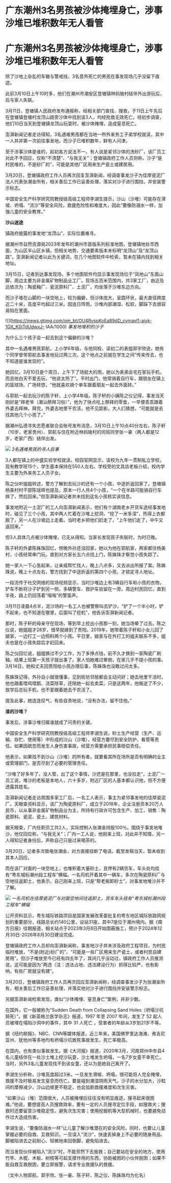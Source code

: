 # 广东潮州3名男孩被沙体掩埋身亡，涉事沙堆已堆积数年无人看管

# 广东潮州3名男孩被沙体掩埋身亡，涉事沙堆已堆积数年无人看管

除了沙地上杂乱的车辙与警戒线，3名意外死亡的男孩在事发现场几乎没留下痕迹。

此前3月10日上午10时多，他们在潮州市潮安区登塘镇林妈陂村结伴外出游玩后，后与家人失联。

3月11日，登塘镇人民政府发布通报称，经相关部门查找、搜救，于11日上午先后在登塘镇登塘村龙顶山路旁沙体中找到该3人，均经抢救无效死亡。经初步调查，他们10日当天到登塘镇龙顶山玩耍时，被沙体掩埋，造成窒息死亡。

澎湃新闻记者走访得知，3名遇难男孩都在当地一所外来务工子弟学校就读，其中一人并非第一次前往事发地。而沙子已堆积数年，鲜有人问津。

至于涉事沙体是谁的，起初各方说法不一。有人说是紧邻沙体的洗砂厂，该厂员工对此不予回应，仅称“不清楚”、“与我无关”；登塘镇政府工作人员则称，沙子“是村民堆的，不是砂厂的”，可能是其他厂区用来生产瓷土或建房用。

3月20日，登塘镇政府工作人员再次回复澎湃新闻，经调查事发沙子为佳厚瓷泥厂法人代表张潮金所有，相关善后工作已妥善处理，落实对沙子进行围挡，并安装警示标志。

中国安全生产科学研究院教授级高级工程师李湖生提示，沙山（沙堆）可能存在滑坡、坍塌、“流沙”等安全风险，救援危险性和难度大，因此“要像防溺水一样，加强儿童的安全教育。”

**沙山迷途**

镇政府披露的事发地“龙顶山”，实际位置难寻。

据潮州市自然资源局2023年发布的潮州市首版系列标准地图，登塘镇地处市西面，为山区半山区乡镇，但相关地势、交通要素版本未标明“龙顶山”及“龙顶山路”。澎湃新闻记者以此为关键词，在几个地图软件中检索，暂未在镇内找到相关地址。

3月15日，记者到达事发现场，多个地图软件均显示事发现场位于“凤地山”东面山脚，周边主要为非金属矿物制品业工厂。现场五百米范围内，共3家工厂，由近及远依次为：陶瓷釉厂、瓷泥原料厂、土泥厂，均坐落于沙堆东边方向。

而沙子堆在山脚的一块空地上，较为偏僻，但沙体庞大，呈圆环状，最大直径跨度近二十米，高度平均超过三米。因连日阵雨，沙堆内部潮湿、松软，脚踩下去很容易陷在里面。

![](https://inews.gtimg.com/om_bt/OU4RvspKoEa89dD_cymavl1-aiyk-1OX_K0jTdUdwxJ-
IAA/1000) _事发地堆积的沙子_

为什么三个孩子会一起去到这个偏僻的沙堆？

其中一名遇难男孩郭航，上小学6年级，与他同校、读初二的表姐郭宇欣说，她有个同学曾带郭航去事发地玩过两三次，这个地点之前就在学生之间“传来传去，也不知道是谁发现的”。

她回忆，3月10日是个周日，上午下了场挺大的雨，她以为表弟会宅在家玩手机，而且他白天不爱去玩，“他说太热了”。平时出门，他常骑着自行车，跟朋友在镇上的篮球场、广场转悠，“他就喜欢骑个单车跟着朋友一起去外面转。”

与郭航一起去玩沙的陈子轩，上小学4年级。陈子轩的小姨陈之仪记得，事发当天刚好是“拜老爷（潮汕祭拜习俗）”，他为了快点吃上祭拜的零食，一早便乖乖跟着外婆去拜神。拜完，外婆去地里干农活，他不见踪影，大人们猜想，“可能就是去找其他几个小孩了。”

据潮州弘德寻失志愿者联合会账号发布消息，3月10日上午10点40分左右，陈子轩（10岁，老家贵州）、郭航与住在附近林妈陂村的同班同学张一豪（两人都是12岁，老家广西）结伴出发。

![](https://inews.gtimg.com/om_bt/Otgfo8RpGDmmpVqYrNqBEMGqaOVI_LbZCZL9EjQ4addfsAA/1000)
_3名遇难男孩的寻人启事_

3人都在镇上的中盛实验学校就读。校园官网显示，该校为九年一贯制私立学校，现有教学班15个，学生基本保持在550人左右。学校旁的文具店老板介绍，校内学生主要为外来务工人员子女。

陈之仪听姐姐转述，警方了解到去玩沙的还有一个小孩，中途折返回家了。登塘镇杨美村村干部陈瑶辉也提及，原本一行人共4个小孩，“一个在半路可能骑自行车摔了，然后回来。”但澎湃新闻记者并未找到这名小孩核实该信息。

事发地附近一土泥厂的工人向澎湃新闻表示，他们有个湖南老乡开货车途经事发地时，碰见了三个小孩，其中两人忙着在沙堆上挖洞，“挖了一米多深”，热得上衣都脱了，另一人在沙坡边上走着。当时老乡把他们赶走了，“上午他们走了，中午又返回来。”

但3人具体几点被沙体掩埋，已无从得知。当家长发现孩子失联时，为时已晚。

陈子轩的外婆陈姝珠回忆，傍晚外孙还没回家，她以为他在郭航家，两家都住杨美村，小孩经常串门玩。直到对方家长五六点找上门，陈姝珠才察觉小孩失踪了。

她一家人一下心急起来，让亲戚帮忙找人，晚上八点多，又去派出所报了案。陈姝珠说，晚上十点左右，警方找到了中途折返的第四个小孩，才锁定寻人地址。

一段流传于社交网络的现场视频显示，当时沙堆边上有3辆自行车和小孩的衣物，铲车不断将沙子铲到另一侧，多辆警车、救护车驻留在一旁。周边村民回忆，直到半夜，路上仍回荡着“嗡嗡”的警笛声。

3月11日凌晨4点半，泥沙场的一名工人也被警察叫去铲沙，“铲了一个半小时，铲不起来，也不知道在哪里，后面叫了挖机”，他告诉澎湃新闻记者。

那时，陈子轩的母亲守在现场，等到早上挖出小孩那一刻，她当场晕了过去。陈之仪说，她姐姐才28岁，很早就嫁到了贵阳。2019年，她带着陈子轩和小女儿回了娘家，一边打工一边照料两个小孩。平日里，娘家与在外打工的姐夫联系不多，姐夫也是在小孩失踪后才赶回来。

陈之仪回忆说，姐姐换过不少工作，为了多挣点钱，前不久才换到一家陶瓷厂刷釉，结果上班第一天孩子就出事了。家人怕她难过晕倒，在家几乎不提小孩的事。3月14日，她和丈夫回贵阳给小孩办理后事，陈姝珠也没敢过问太多。

陈姝珠记得，外孙自小就很懂事，见到街坊邻居都会主动问好；她去地里干活时，他也跟着喂鸡喂鹅、浇菜除草，还陪她一起去卖菜。只是这两年，他叛逆了不少，放学后总玩手机，也不爱跟着她去干农活了。

提及此事，她连连叹气，有些自责地说，“没有办法，留不住他。”

**谁的沙堆？**

事发后，涉事沙堆归属谁就成了问责的关键。

中国安全生产科学研究院教授级高级工程师李湖生说，砂土生产经营（生产、运输、存贮、使用等）中形成的沙山（沙堆），经营方要尽到安全防护、看管等责任。如果因疏忽而发生人身伤害事故，经营方需要承担民事赔偿责任。

他表示，如果找不到沙山（沙堆）的所有者，就要看其所在场所是否有明确的业主或管理部门，是否尽到了必要的管理责任。

“沙堆了好多年了，没人管，出了这个事情，沙还是在那里，也没拉走”，土泥厂一员工说，堆沙的老板是本地人，六十多岁，附近厂区的人基本都认识他，但不方便透露其姓名。

澎湃新闻记者走访周围多家工厂后，一名工人表示，事主为紧邻事发地的佳厚瓷泥厂。天眼查资料显示，该厂为陶瓷原料厂，成立于2018年，企业注册资本20万人民币，以从事非金属矿物制品业为主，所持有行政许可包含生产、加工、销售：陶瓷原料、瓷泥、瓷土、建筑材料。

据天眼查，厂内任职员工共2人，实际控制人张潮金持股100％。围绕于事发地堆沙，他仅回应称，“与我无关”；厂内一工人说，他刚来上班，对此并不知情，另一人得知记者身份后，声称自己只是过来喝茶的。

3月20日，记者多次致电张潮金，对方直接挂断了电话，截至发稿当天，暂未收到其本人回应。

而在该厂对面的一块空地上，也堆积着大量砂土，且停有2辆货车，车头处均挂有“粤东城标潮州段工程车”横幅。一名司机开着其中一辆车，多次在陶瓷原料厂与空地往返卸土，他表示，自己刚来上班，只是“帮老板卸砂土”，对事发地堆沙并不了解。

![](https://inews.gtimg.com/om_bt/O_C_aQwsCEpkZOavlndBmzWhJTHmdkrckBkdopSJLCLkwAA/1000)
_一名司机在佳厚瓷泥厂与对面空地间往返卸土，货车车头挂有“粤东城标潮州段工程车”横幅_

公开资料显示，粤东城际铁路项目是国家发展改革委批复的粤东地区城际铁路网规划的重要部分，线路总长约140公里，设站31座，其中7座位于潮州境内。据《南方日报》往期报道，相关站点于2023年3月8日开始围蔽施工，预计于2024年12月30日-2026年8月30日建设完成。

登塘镇政府工作人员却向澎湃新闻称，事发地沙子并未涉及政府工程项目，为村民临时堆放，“不是(附近)砂厂的”、“可能是一些厂区用来生产瓷土，或者村民自建房用”。但沙子堆放至今已经有四五年了，其间几乎没动过，镇政府工作人员推测说，这可能是因为“两违（注：违法占地、违法建设行为）抓得比较严，也有影响，有些厂房就没有建”。

3月20日，登塘镇政府工作人员再次回应澎湃新闻称，经调查事发沙子为张潮金所有，相关善后工作已妥善处理，并落实他对沙子进行围挡并安装警示标志。

另据澎湃新闻检索发现，类似“沙体掩埋、窒息身亡”案例，并非少数。

在国外，它一般被称为“Sudden Death from Collapsing Sand Holes（坍塌沙坑猝死）”。据《新英格兰医学杂志》报道，1997
年至 2007 年间，发生了 52 起人员被埋在塌陷沙洞中的事件，其中 31 人死亡 。受害者的年龄从3岁到21岁不等。

据《纽约邮报》、NBC、CNN等媒体报道，近三年来，美国佛罗里达海滩、弗吉尼亚州、犹他州等多地均有坍塌沙坑致死事故发生，死亡率极高。

在国内，也有类似事故发生。据《大河报》报道，2020年3月，河南郑州中牟县4名儿童结伴在一处沙土堆上挖沙玩耍，沙土堆发生坍塌，一名7岁女童不幸死亡。当时，另外3名儿童发现找不到该女童，还以为是她自己离开了。

李湖生分析称，沙堆高度超过3米，一旦发生滑坡、坍塌，很可能将人完全掩埋，救援不及时极易发生窒息而伤亡。要是碰到潮湿阴雨天气，沙子的水分加大，沙粒间的摩擦减少，沙山边坡更不稳定，也会加剧救援难度和次生灾害。

“如果沙山（堆）范围很大，人员被掩埋后往往没有明显痕迹，搜寻起来很困难。”他说，要想提高人员搜救效率，要有一定的人员搜寻定位手段，如搜救犬；搜救时还要留意沙堆稳定性，避免次生灾害；使用挖掘机等大型机械时，也要避免动作过大造成伤害。

李湖生说，“要像防溺水一样”让儿童了解沙堆潜在的安全风险，同时，也要让儿童掌握必要的自救、互救知识。一旦误入“流沙”，快速丢掉身上不必要的随身用品、脚被陷进去之前耐心、轻微地来回倒脚，避免陷进去。

而当发现伙伴被陷入“流沙”时，不能贸然下去施救；自己要站在安全的地方，使用竹竿、木棍、木板、树枝等可起支撑作用的东西，协助被困的小伙伴脱困；如果不能自救互救脱困，要立即报警，请求专业救援队的救援。

（文中人物郭航、郭宇欣、张一豪、陈子轩、陈之仪、陈姝珠均为化名）

